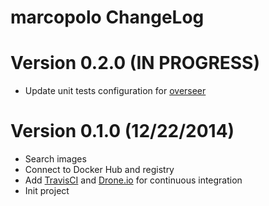 # marcopolo ChangeLog

# Version 0.2.0 (IN PROGRESS)

- Update unit tests configuration for [overseer][]

# Version 0.1.0 (12/22/2014)

- Search images
- Connect to Docker Hub and registry
- Add [TravisCI][] and [Drone.io][] for continuous integration
- Init project


[TravisCI]: https://travis-ci.org/nlamirault/marcopolo
[Drone.io]: https://drone.io/github.com/nlamirault/marcopolo
[overseer]: https://github.com/tonini/overseer.el
